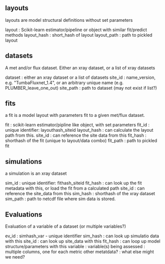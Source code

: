 
## layouts

layouts are model structural definitions without set parameters

layout
: Scikit-learn estimator/pipeline or object with similar fit/predict methods
layout_hash
: short_hash of layout
layout_path
: path to pickled layout


## datasets

A met and/or flux dataset. Either an xray dataset, or a list of xray datasets

dataset
: either an xray dataset or a list of datasets
site_id
: name_version, e.g. "TumbaFluxnet_1.4", or an arbitrary unique name (e.g. PLUMBER_leave_one_out)
site_path
: path to dataset (may not exist if list?)

## fits

a fit is a model layout with parameters fit to a given met/flux dataset.

fit
: scikit-learn estimator/pipline like object, with set parameters
fit_id
: unique identifier: layouthash_siteid
layout_hash
: can calculate the layout path from this.
site_id
: can reference the site data from this
fit_hash
: shorthash of the fit (unique to layout/data combo)
fit_path
: path to pickled fit

## simulations

a simulation is an xray dataset

sim_id
: unique identifier: fithash_siteid
fit_hash
: can look up the fit metadata with this, or load the fit from a calculated path
site_id
: can reference the site_data from this
sim_hash
: shorthash of the xray dataset
sim_path
: path to netcdf file where sim data is stored.


## Evaluations

Evaluation of a variable of a dataset (or multiple variables?)

ev_id
: simhash_var - unique identifier
sim_hash
: can look up simulatio data with this
site_id
: can look up site_data with this
fit_hash
: can loop up model structure/parameters with this
variable
: variable(s) being assessed
<metrics>
: multiple columns, one for each metric
other metatdata?
: what else might we need?

